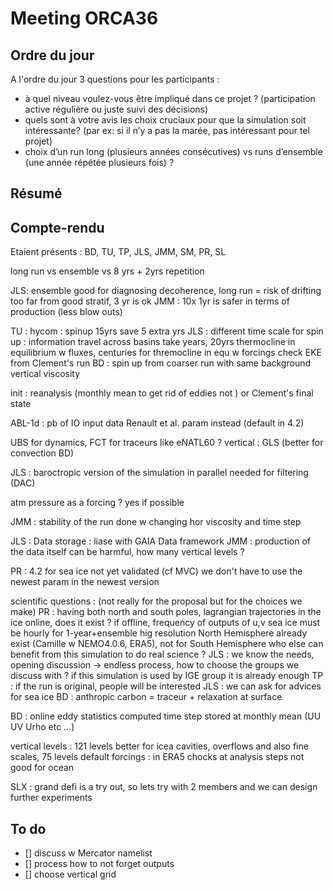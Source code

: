 # Meeting ORCA36

## Ordre du jour

A l'ordre du jour 3 questions pour les participants :

  - à quel niveau voulez-vous être impliqué dans ce projet ? (participation active régulière ou juste suivi des décisions)
  - quels sont à votre avis les choix cruciaux pour que la simulation soit intéressante? (par ex: si il n’y a pas la marée, pas intéressant pour tel projet)
  - choix d’un run long (plusieurs années consécutives) vs runs d’ensemble (une année répétée plusieurs fois) ?

## Résumé


## Compte-rendu 

Etaient présents : BD, TU, TP, JLS, JMM, SM, PR, SL

long run vs ensemble vs 8 yrs + 2yrs repetition

JLS: ensemble good for diagnosing decoherence, long run = risk of drifting too far from good stratif, 3 yr is ok
JMM : 10x 1yr is safer in terms of production (less blow outs)

TU : hycom : spinup 15yrs save 5 extra yrs
JLS : different time scale for spin up : information travel across basins take years, 20yrs thermocline in equilibrium w fluxes, centuries for thremocline in equ w forcings
check EKE from Clement's run
BD : spin up from coarser run with same background vertical viscosity 

init : reanalysis (monthly mean to get rid of eddies not ) or Clement's final state

ABL-1d : pb of IO input data
Renault et al. param instead (default in 4.2)

UBS for dynamics, FCT for traceurs like eNATL60 ?
vertical : GLS (better for convection BD)

JLS : baroctropic version of the simulation in parallel needed for filtering (DAC)

atm pressure as a forcing ? yes if possible

JMM :  stability of the run done w changing hor viscosity and time step

JLS : Data storage : liase with GAIA Data framework
JMM : production of the data itself can be harmful, how many vertical levels ?

PR : 4.2 for sea ice not yet validated (cf MVC)
we don't have to use the newest param in the newest version

scientific questions : (not really for the proposal but for the choices we make)
PR : having both north and south poles, lagrangian trajectories in the ice online, does it exist ? if offline, frequency of outputs of u,v sea ice must be hourly for 1-year+ensemble
hig resolution North Hemisphere already exist (Camille w NEMO4.0.6, ERA5), not for South Hemisphere
who else can benefit from this simulation to do real science ?
JLS : we know the needs, opening discussion -> endless process, how to choose the groups we discuss with ? if this simulation is used by IGE group it is already enough
TP : if the run is original, people will be interested
JLS :  we can ask for advices for sea ice 
BD : anthropic carbon = traceur + relaxation at surface


BD : online eddy statistics computed time step stored at monthly mean (UU UV Urho etc ...)

vertical levels : 121 levels better for icea cavities, overflows and also fine scales, 75 levels default
forcings : in ERA5 chocks at analysis steps not good for ocean

SLX : grand defi is a try out, so lets try with 2 members and we can design further experiments

## To do

 - [] discuss w Mercator namelist
 - [] process how to not forget outputs
 - [] choose vertical grid
